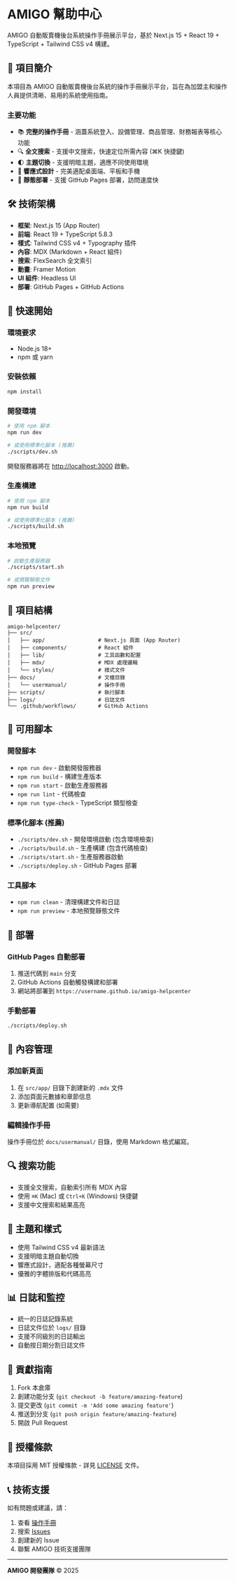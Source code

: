 # AMIGO 幫助中心

AMIGO 自動販賣機後台系統操作手冊展示平台，基於 Next.js 15 + React 19 + TypeScript + Tailwind CSS v4 構建。

## 🎯 項目簡介

本項目為 AMIGO 自動販賣機後台系統的操作手冊展示平台，旨在為加盟主和操作人員提供清晰、易用的系統使用指南。

### 主要功能

- 📚 **完整的操作手冊** - 涵蓋系統登入、設備管理、商品管理、財務報表等核心功能
- 🔍 **全文搜索** - 支援中文搜索，快速定位所需內容 (⌘K 快捷鍵)
- 🌓 **主題切換** - 支援明暗主題，適應不同使用環境
- 📱 **響應式設計** - 完美適配桌面端、平板和手機
- 🚀 **靜態部署** - 支援 GitHub Pages 部署，訪問速度快

## 🛠️ 技術架構

- **框架**: Next.js 15 (App Router)
- **前端**: React 19 + TypeScript 5.8.3
- **樣式**: Tailwind CSS v4 + Typography 插件
- **內容**: MDX (Markdown + React 組件)
- **搜索**: FlexSearch 全文索引
- **動畫**: Framer Motion
- **UI 組件**: Headless UI
- **部署**: GitHub Pages + GitHub Actions

## 🚀 快速開始

### 環境要求

- Node.js 18+
- npm 或 yarn

### 安裝依賴

```bash
npm install
```

### 開發環境

```bash
# 使用 npm 腳本
npm run dev

# 或使用標準化腳本 (推薦)
./scripts/dev.sh
```

開發服務器將在 [http://localhost:3000](http://localhost:3000) 啟動。

### 生產構建

```bash
# 使用 npm 腳本
npm run build

# 或使用標準化腳本 (推薦)
./scripts/build.sh
```

### 本地預覽

```bash
# 啟動生產服務器
./scripts/start.sh

# 或預覽靜態文件
npm run preview
```

## 📁 項目結構

```
amigo-helpcenter/
├── src/
│   ├── app/                 # Next.js 頁面 (App Router)
│   ├── components/          # React 組件
│   ├── lib/                 # 工具函數和配置
│   ├── mdx/                 # MDX 處理邏輯
│   └── styles/              # 樣式文件
├── docs/                    # 文檔目錄
│   └── usermanual/          # 操作手冊
├── scripts/                 # 執行腳本
├── logs/                    # 日誌文件
└── .github/workflows/       # GitHub Actions
```

## 🔧 可用腳本

### 開發腳本
- `npm run dev` - 啟動開發服務器
- `npm run build` - 構建生產版本
- `npm run start` - 啟動生產服務器
- `npm run lint` - 代碼檢查
- `npm run type-check` - TypeScript 類型檢查

### 標準化腳本 (推薦)
- `./scripts/dev.sh` - 開發環境啟動 (包含環境檢查)
- `./scripts/build.sh` - 生產構建 (包含代碼檢查)
- `./scripts/start.sh` - 生產服務器啟動
- `./scripts/deploy.sh` - GitHub Pages 部署

### 工具腳本
- `npm run clean` - 清理構建文件和日誌
- `npm run preview` - 本地預覽靜態文件

## 🚀 部署

### GitHub Pages 自動部署

1. 推送代碼到 `main` 分支
2. GitHub Actions 自動觸發構建和部署
3. 網站將部署到 `https://username.github.io/amigo-helpcenter`

### 手動部署

```bash
./scripts/deploy.sh
```

## 📖 內容管理

### 添加新頁面

1. 在 `src/app/` 目錄下創建新的 `.mdx` 文件
2. 添加頁面元數據和章節信息
3. 更新導航配置 (如需要)

### 編輯操作手冊

操作手冊位於 `docs/usermanual/` 目錄，使用 Markdown 格式編寫。

## 🔍 搜索功能

- 支援全文搜索，自動索引所有 MDX 內容
- 使用 `⌘K` (Mac) 或 `Ctrl+K` (Windows) 快捷鍵
- 支援中文搜索和結果高亮

## 🎨 主題和樣式

- 使用 Tailwind CSS v4 最新語法
- 支援明暗主題自動切換
- 響應式設計，適配各種螢幕尺寸
- 優雅的字體排版和代碼高亮

## 📊 日誌和監控

- 統一的日誌記錄系統
- 日誌文件位於 `logs/` 目錄
- 支援不同級別的日誌輸出
- 自動按日期分割日誌文件

## 🤝 貢獻指南

1. Fork 本倉庫
2. 創建功能分支 (`git checkout -b feature/amazing-feature`)
3. 提交更改 (`git commit -m 'Add some amazing feature'`)
4. 推送到分支 (`git push origin feature/amazing-feature`)
5. 開啟 Pull Request

## 📄 授權條款

本項目採用 MIT 授權條款 - 詳見 [LICENSE](LICENSE.md) 文件。

## 📞 技術支援

如有問題或建議，請：

1. 查看 [操作手冊](docs/usermanual/)
2. 搜索 [Issues](https://github.com/AMIGO/amigo-helpcenter/issues)
3. 創建新的 Issue
4. 聯繫 AMIGO 技術支援團隊

---

**AMIGO 開發團隊** © 2025

